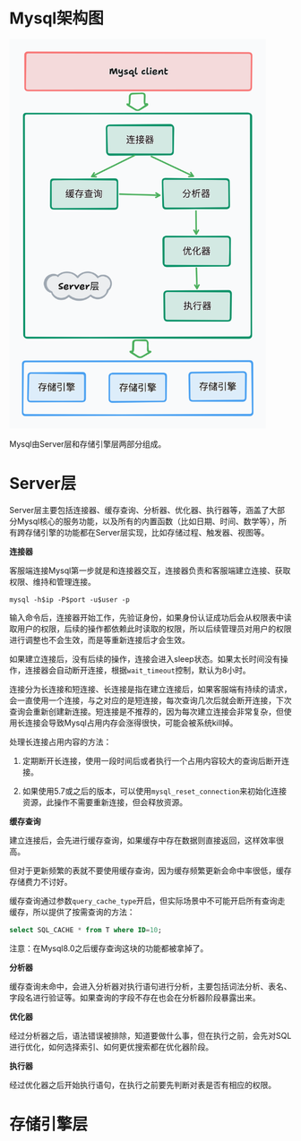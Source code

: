 # Mysql架构图

<img title="" src="./images/Mysql架构图.png" alt="Mysql架构图" width="458">

Mysql由Server层和存储引擎层两部分组成。

# Server层

Server层主要包括连接器、缓存查询、分析器、优化器、执行器等，涵盖了大部分Mysql核心的服务功能，以及所有的内置函数（比如日期、时间、数学等），所有跨存储引擎的功能都在Server层实现，比如存储过程、触发器、视图等。

**连接器**

客服端连接Mysql第一步就是和连接器交互，连接器负责和客服端建立连接、获取权限、维持和管理连接。

```shell
mysql -h$ip -P$port -u$user -p
```

输入命令后，连接器开始工作，先验证身份，如果身份认证成功后会从权限表中读取用户的权限，后续的操作都依赖此时读取的权限，所以后续管理员对用户的权限进行调整也不会生效，而是等重新连接后才会生效。

如果建立连接后，没有后续的操作，连接会进入sleep状态。如果太长时间没有操作，连接器会自动断开连接，根据`wait_timeout`控制，默认为8小时。

连接分为长连接和短连接、长连接是指在建立连接后，如果客服端有持续的请求，会一直使用一个连接，与之对应的是短连接，每次查询几次后就会断开连接，下次查询会重新创建新连接。短连接是不推荐的，因为每次建立连接会非常复杂，但使用长连接会导致Mysql占用内存会涨得很快，可能会被系统kill掉。

处理长连接占用内容的方法：

1. 定期断开长连接，使用一段时间后或者执行一个占用内容较大的查询后断开连接。

2. 如果使用5.7或之后的版本，可以使用`mysql_reset_connection`来初始化连接资源，此操作不需要重新连接，但会释放资源。

**缓存查询**

建立连接后，会先进行缓存查询，如果缓存中存在数据则直接返回，这样效率很高。

但对于更新频繁的表就不要使用缓存查询，因为缓存频繁更新会命中率很低，缓存存储费力不讨好。

缓存查询通过参数`query_cache_type`开启，但实际场景中不可能开启所有查询走缓存，所以提供了按需查询的方法：

```sql
select SQL_CACHE * from T where ID=10;
```

注意：在Mysql8.0之后缓存查询这块的功能都被拿掉了。

**分析器**

缓存查询未命中，会进入分析器对执行语句进行分析，主要包括词法分析、表名、字段名进行验证等。如果查询的字段不存在也会在分析器阶段暴露出来。

**优化器**

经过分析器之后，语法错误被排除，知道要做什么事，但在执行之前，会先对SQL进行优化，如何选择索引、如何更优搜索都在优化器阶段。

**执行器**

经过优化器之后开始执行语句，在执行之前要先判断对表是否有相应的权限。

# 存储引擎层

